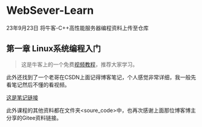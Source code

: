 # WebSever-Learn
23年9月23日 将牛客-C++高性能服务器编程资料上传至仓库


## 第一章 Linux系统编程入门
> 这是牛客上的一个免费[视频教程](https://www.nowcoder.com/study/live/504)，推荐大家学习。


此外还找到了一个老哥在CSDN上面记得博客笔记，个人感觉非常详细，我一般先看笔记然后不懂的看视频。


[这是笔记链接](https://blog.csdn.net/qq_53099212/article/details/132452987?spm=1001.2014.3001.5502)

此外课程的其他资料都在文件夹<soure_code>中，也再次感谢上面那位博客博主分享的Gitee资料链接。